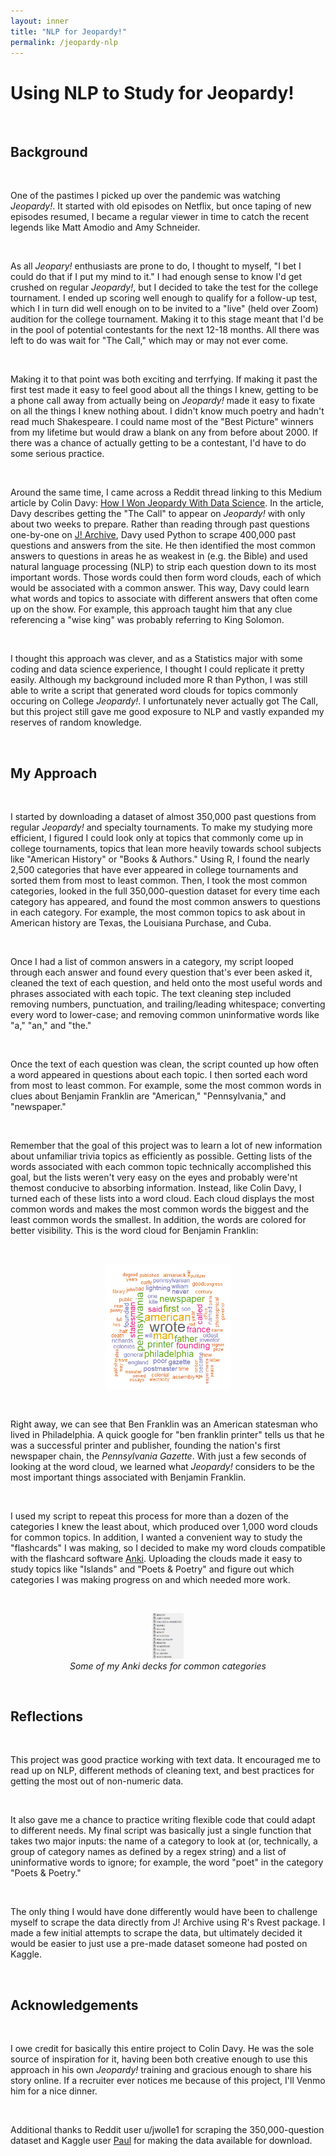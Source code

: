 ```yaml
---
layout: inner
title: "NLP for Jeopardy!"
permalink: /jeopardy-nlp
---
```


# Using NLP to Study for Jeopardy!

<br>

## Background

<br>

One of the pastimes I picked up over the pandemic was watching *Jeopardy!*. It started with old episodes on Netflix, but once taping of new episodes resumed, I became a regular viewer in time to catch the recent legends like Matt Amodio and Amy Schneider.

<br>

As all *Jeopary!* enthusiasts are prone to do, I thought to myself, "I bet I could do that if I put my mind to it." I had enough sense to know I'd get crushed on regular *Jeopardy!*, but I decided to take the test for the college tournament. I ended up scoring well enough to qualify for a follow-up test, which I in turn did well enough on to be invited to a "live" (held over Zoom) audition for the college tournament. Making it to this stage meant that I'd be in the pool of potential contestants for the next 12-18 months. All there was left to do was wait for "The Call," which may or may not ever come.

<br>

Making it to that point was both exciting and terrfying. If making it past the first test made it easy to feel good about all the things I knew, getting to be a phone call away from actually being on *Jeopardy!* made it easy to fixate on all the things I knew nothing about. I didn't know much poetry and hadn't read much Shakespeare. I could name most of the "Best Picture" winners from my lifetime but would draw a blank on any from before about 2000. If there was a chance of actually getting to be a contestant, I'd have to do some serious practice.

<br>

Around the same time, I came across a Reddit thread linking to this Medium article by Colin Davy: [How I Won Jeopardy With Data Science](https://colindavy.medium.com/how-i-won-jeopardy-with-data-science-c2e9b52a1958). In the article, Davy describes getting the "The Call" to appear on *Jeopardy!* with only about two weeks to prepare. Rather than reading through past questions one-by-one on [J! Archive](https://www.j-archive.com), Davy used Python to scrape 400,000 past questions and answers from the site. He then identified the most common answers to questions in areas he as weakest in (e.g. the Bible) and used natural language processing (NLP) to strip each question down to its most important words. Those words could then form word clouds, each of which would be associated with a common answer. This way, Davy could learn what words and topics to associate with different answers that often come up on the show. For example, this approach taught him that any clue referencing a "wise king" was probably referring to King Solomon.

<br>

I thought this approach was clever, and as a Statistics major with some coding and data science experience, I thought I could replicate it pretty easily. Although my background included more R than Python, I was still able to write a script that generated word clouds for topics commonly occuring on College *Jeopardy!*. I unfortunately never actually got The Call, but this project still gave me good exposure to NLP and vastly expanded my reserves of random knowledge.

<br>

## My Approach

<br>

I started by downloading a dataset of almost 350,000 past questions from regular *Jeopardy!* and specialty tournaments. To make my studying more efficient, I figured I could look only at topics that commonly come up in college tournaments, topics that lean more heavily towards school subjects like "American History" or "Books & Authors." Using R, I found the nearly 2,500 categories that have ever appeared in college tournaments and sorted them from most to least common. Then, I took the most common categories, looked in the full 350,000-question dataset for every time each category has appeared, and found the most common answers to questions in each category. For example, the most common topics to ask about in American history are Texas, the Louisiana Purchase, and Cuba.

<br>

Once I had a list of common answers in a category, my script looped through each answer and found every question that's ever been asked it, cleaned the text of each question, and held onto the most useful words and phrases associated with each topic. The text cleaning step included removing numbers, punctuation, and trailing/leading whitespace; converting every word to lower-case; and removing common uninformative words like "a," "an," and "the."

<br>

Once the text of each question was clean, the script counted up how often a word appeared in questions about each topic. I then sorted each word from most to least common. For example, some the most common words in clues about Benjamin Franklin are "American," "Pennsylvania," and "newspaper."

<br>

Remember that the goal of this project was to learn a lot of new information about unfamiliar trivia topics as efficiently as possible. Getting lists of the words associated with each common topic technically accomplished this goal, but the lists weren't very easy on the eyes and probably were'nt themost conducive to absorbing information. Instead, like Colin Davy, I turned each of these lists into a word cloud. Each cloud displays the most common words and makes the most common words the biggest and the least common words the smallest. In addition, the words are colored for better visibility. This is the word cloud for Benjamin Franklin:

<br>

<p align = "center">
<img src = "/img/posts/Jeopardy-NLP/wordcloud_benjamin franklin.png" style="max-height: 200px; max-width: 200px;" class="center">
</p>

<br>

Right away, we can see that Ben Franklin was an American statesman who lived in Philadelphia. A quick google for "ben franklin printer" tells us that he was a successful printer and publisher, founding the nation's first newspaper chain, the *Pennsylvania Gazette*. With just a few seconds of looking at the word cloud, we learned what *Jeopardy!* considers to be the most important things associated with Benjamin Franklin.

<br>

I used my script to repeat this process for more than a dozen of the categories I knew the least about, which produced over 1,000 word clouds for common topics. In addition, I wanted a convenient way to study the "flashcards" I was making, so I decided to make my word clouds compatible with the flashcard software [Anki](https://apps.ankiweb.net/). Uploading the clouds made it easy to study topics like "Islands" and "Poets & Poetry" and figure out which categories I was making progress on and which needed more work.

<br>

<p align = "center">
  <img src = "/img/posts/Jeopardy-NLP/Anki Decks.png" style="max-height: 100px; max-width: 50px;" class="center">
<br>
<em>Some of my Anki decks for common categories</em>
</p>

<br>

## Reflections

<br>

This project was good practice working with text data. It encouraged me to read up on NLP, different methods of cleaning text, and best practices for getting the most out of non-numeric data.

<br>

It also gave me a chance to practice writing flexible code that could adapt to different needs. My final script was basically just a single function that takes two major inputs: the name of a category to look at (or, technically, a group of category names as defined by a regex string) and a list of uninformative words to ignore; for example, the word "poet" in the category "Poets & Poetry."

<br>

The only thing I would have done differently would have been to challenge myself to scrape the data directly from J! Archive using R's Rvest package. I made a few initial attempts to scrape the data, but ultimately decided it would be easier to just use a pre-made dataset someone had posted on Kaggle.

<br>

## Acknowledgements

<br>

I owe credit for basically this entire project to Colin Davy. He was the sole source of inspiration for it, having been both creative enough to use this approach in his own *Jeopardy!* training and gracious enough to share his story online. If a recruiter ever notices me because of this project, I'll Venmo him for a nice dinner.

<br>

Additional thanks to Reddit user u/jwolle1 for scraping the 350,000-question dataset and Kaggle user [Paul](https://www.kaggle.com/prondeau) for making the data available for download.
